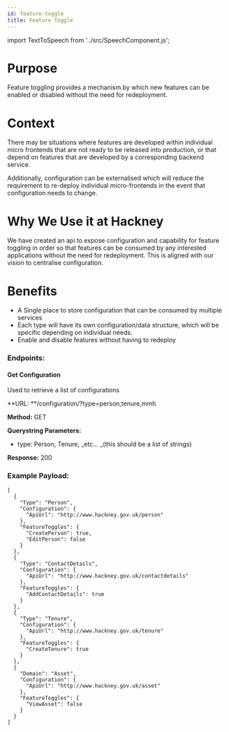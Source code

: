 ```yaml
---
id: feature-toggle
title: Feature Toggle
---
```


import TextToSpeech from '../src/SpeechComponent.js';

<TextToSpeech>

# Purpose

Feature toggling provides a mechanism by which new features can be enabled or disabled without the need for redeployment. 


# Context 

There may be situations where features are developed within individual micro frontends that are not ready to be released into production, or that depend on features that are developed by a corresponding backend service.

Additionally, configuration can be externalised which will reduce the requirement to re-deploy individual micro-frontends in the event that configuration needs to change.


# Why We Use it at Hackney

We have created an api to expose configuration and capability for feature toggling in order so that features can be consumed by any interested applications without the need for redeployment. This is aligned with our vision to centralise configuration.


# Benefits



* A Single place to store configuration that can be consumed by multiple services
* Each type will have its own configuration/data structure, which will be specific depending on individual needs.
* Enable and disable features without having to redeploy


### Endpoints:


#### Get Configuration

Used to retrieve a list of configurations

**URL: **/configuration/?type=person,tenure,mmh

**Method:** GET

**Querystring Parameters:**



* type: Person, Tenure, _etc… _(this should be a list of strings)

**Response:** 200


### Example Payload:


```
[
  {
    "Type": "Person",
    "Configuration": {
      "ApiUrl": "http://www.hackney.gov.uk/person"
    },
    "FeatureToggles": {
      "CreatePerson": true,
      "EditPerson": false
    }
  },
  {
    "Type": "ContactDetails",
    "Configuration": {
      "ApiUrl": "http://www.hackney.gov.uk/contactdetails"
    },
    "FeatureToggles": {
      "AddContactDetails": true
    }
  },
  {
    "Type": "Tenure",
    "Configuration": {
      "ApiUrl": "http://www.hackney.gov.uk/tenure"
    },
    "FeatureToggles": {
      "CreateTenure": true
    }
  },
  {
    "Domain": "Asset",
    "Configuration": {
      "ApiUrl": "http://www.hackney.gov.uk/asset"
    },
    "FeatureToggles": {
      "ViewAsset": false
    }
  }
]

```
</TextToSpeech>